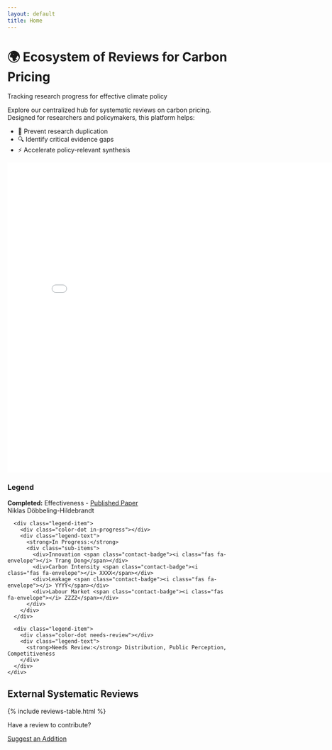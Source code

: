 ```yaml
---
layout: default
title: Home
---
```


<div class="home-header">
  <h1>🌍 Ecosystem of Reviews for Carbon Pricing</h1>
  <p class="tagline">Tracking research progress for effective climate policy</p>
</div>

<div class="intro-card">
  <p>Explore our centralized hub for systematic reviews on carbon pricing. Designed for researchers and policymakers, this platform helps:</p>
  <ul class="feature-list">
    <li>📌 Prevent research duplication</li>
    <li>🔍 Identify critical evidence gaps</li>
    <li>⚡ Accelerate policy-relevant synthesis</li>
  </ul>
</div>

<!-- Map Section -->
<div class="map-section">
  <div class="graph-container">
    <iframe src="/ecosystem-reviews/carbon_pricing_graph.html" width="800" height="700" style="border:none;"></iframe>
  </div>

  <!-- Legend positioned below map -->
  <div class="legend-box">
    <h3><i class="fas fa-key"></i> Legend</h3>
    <div class="legend-items">
      <div class="legend-item">
        <div class="color-dot finished"></div>
        <div class="legend-text">
          <strong>Completed:</strong> Effectiveness -  
          <a href="https://www.nature.com/articles/s41467-024-48512-w" target="_blank">Published Paper</a>
          <div class="contact-badge">
            <i class="fas fa-envelope"></i> Niklas Döbbeling-Hildebrandt
          </div>
        </div>
      </div>

      <div class="legend-item">
        <div class="color-dot in-progress"></div>
        <div class="legend-text">
          <strong>In Progress:</strong>
          <div class="sub-items">
            <div>Innovation <span class="contact-badge"><i class="fas fa-envelope"></i> Trang Dong</span></div>
            <div>Carbon Intensity <span class="contact-badge"><i class="fas fa-envelope"></i> XXXX</span></div>
            <div>Leakage <span class="contact-badge"><i class="fas fa-envelope"></i> YYYY</span></div>
            <div>Labour Market <span class="contact-badge"><i class="fas fa-envelope"></i> ZZZZ</span></div>
          </div>
        </div>
      </div>

      <div class="legend-item">
        <div class="color-dot needs-review"></div>
        <div class="legend-text">
          <strong>Needs Review:</strong> Distribution, Public Perception, Competitiveness
        </div>
      </div>
    </div>
  </div>
</div>

<!-- External Reviews Section -->
<div class="reviews-section">
  <h2><i class="fas fa-table"></i> External Systematic Reviews</h2>
  <div class="table-container">
    {% include reviews-table.html %}
  </div>
  <div class="cta-box">
    <p>Have a review to contribute?</p>
    <a href="mailto:xxx@gmail.com" class="cta-button">
      <i class="fas fa-paper-plane"></i> Suggest an Addition
    </a>
  </div>
</div>
